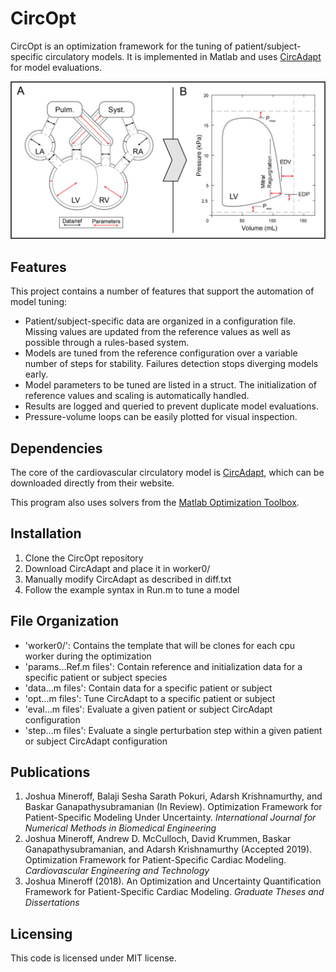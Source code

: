 # CircOpt

CircOpt is an optimization framework for the tuning of patient/subject-specific circulatory models. It is implemented in Matlab and uses [CircAdapt](http://www.circadapt.org) for model evaluations.

![Inputs and outputs of CircOpt process](CircOptFlow.png)

## Features
This project contains a number of features that support the automation of model tuning: 
* Patient/subject-specific data are organized in a configuration file. Missing values are updated from the reference values as well as possible through a rules-based system.
* Models are tuned from the reference configuration over a variable number of steps for stability. Failures detection stops diverging models early.
* Model parameters to be tuned are listed in a struct. The initialization of reference values and scaling is automatically handled.
* Results are logged and queried to prevent duplicate model evaluations. 
* Pressure-volume loops can be easily plotted for visual inspection.

## Dependencies
The core of the cardiovascular circulatory model is [CircAdapt](http://www.circadapt.org), which can be downloaded directly from their website.

This program also uses solvers from the [Matlab Optimization Toolbox](https://www.mathworks.com/products/optimization.html).

## Installation
1. Clone the CircOpt repository
2. Download CircAdapt and place it in worker0/
3. Manually modify CircAdapt as described in diff.txt
4. Follow the example syntax in Run.m to tune a model

## File Organization
* 'worker0/': Contains the template that will be clones for each cpu worker during the optimization
* 'params...Ref.m files\': Contain reference and initialization data for a specific patient or subject species
* 'data...m files\': Contain data for a specific patient or subject
* 'opt...m files\': Tune CircAdapt to a specific patient or subject
* 'eval...m files\': Evaluate a given patient or subject CircAdapt configuration
* 'step...m files\': Evaluate a single perturbation step within a given patient or subject CircAdapt configuration

## Publications
1. Joshua Mineroff, Balaji Sesha Sarath Pokuri, Adarsh Krishnamurthy, and Baskar Ganapathysubramanian (In Review). Optimization Framework for Patient-Specific Modeling Under Uncertainty. _International Journal for Numerical Methods in Biomedical Engineering_
2. Joshua Mineroff, Andrew D. McCulloch, David Krummen, Baskar Ganapathysubramanian, and Adarsh Krishnamurthy (Accepted 2019). Optimization Framework for Patient-Specific Cardiac Modeling. _Cardiovascular Engineering and Technology_
3. Joshua Mineroff (2018). An Optimization and Uncertainty Quantification Framework for Patient-Specific Cardiac Modeling. _Graduate Theses and Dissertations_

## Licensing
This code is licensed under MIT license.
